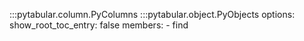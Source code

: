 :::pytabular.column.PyColumns
:::pytabular.object.PyObjects
    options:
        show_root_toc_entry: false
        members:
            - find